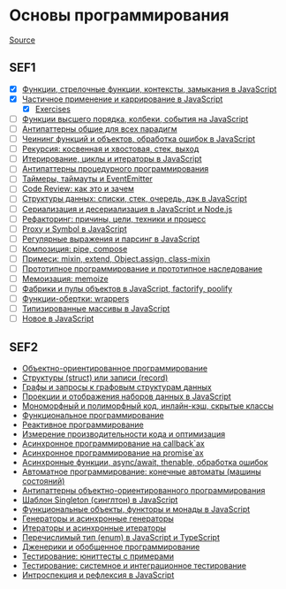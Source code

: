# Основы программирования

[Source](https://github.com/HowProgrammingWorks/Index/blob/master/Courses/Fundamentals.md)

## SEF1

- [x] [Функции, стрелочные функции, контексты, замыкания в JavaScript](https://youtu.be/pn5myCmpV2U)
- [x] [Частичное применение и каррирование в JavaScript](https://youtu.be/ND8KQ5xjk7o)
  - [x] [Exercises](./PartialApplication/)
- [ ] [Функции высшего порядка, колбеки, события на JavaScript](https://youtu.be/1vqATwbGHnc)
- [ ] [Антипаттерны общие для всех парадигм](https://youtu.be/NMUsUiFokr4)
- [ ] [Чеининг функций и объектов, обработка ошибок в JavaScript](https://youtu.be/PfuEfIiLX34)
- [ ] [Рекурсия: косвенная и хвостовая, стек, выход](https://youtu.be/W2skCjIgVKE)
- [ ] [Итерирование, циклы и итераторы в JavaScript](https://youtu.be/lq3b5_UGJas)
- [ ] [Антипаттерны процедурного программирования](https://youtu.be/cTv7V22mkwE)
- [ ] [Таймеры, таймауты и EventEmitter](https://youtu.be/LK2jveAnRNg)
- [ ] [Code Review: как это и зачем](https://youtu.be/EKL6NiIQ6ZU)
- [ ] [Структуры данных: списки, стек, очередь, дэк в JavaScript](https://youtu.be/9KvA4hDDSjk)
- [ ] [Сериализация и десериализация в JavaScript и Node.js](https://youtu.be/GtKPniOEzh8)
- [ ] [Рефакторинг: причины, цели, техники и процесс](https://youtu.be/z73wmpdweQ4)
- [ ] [Proxy и Symbol в JavaScript](https://youtu.be/UjZjSDyi9AM)
- [ ] [Регулярные выражения и парсинг в JavaScript](https://youtu.be/-ef2E0ozxao)
- [ ] [Композиция: pipe, compose](https://youtu.be/xS9FicVrOTI)
- [ ] [Примеси: mixin, extend, Object.assign, class-mixin](https://youtu.be/NZMrJ2adEyY)
- [ ] [Прототипное программирование и прототипное наследование](https://youtu.be/SzaXTW2qcJE)
- [ ] [Мемоизация: memoize](https://youtu.be/H6S8QJo2Qxg)
- [ ] [Фабрики и пулы объектов в JavaScript, factorify, poolify](https://youtu.be/Ax_mSvadFp8)
- [ ] [Функции-обертки: wrappers](https://youtu.be/En7pWi2fSzs)
- [ ] [Типизированные массивы в JavaScript](https://youtu.be/tTNcqxbxhfY)
- [ ] [Новое в JavaScript](https://youtu.be/fUjHLj8bq_Y)

## SEF2

- [Объектно-ориентированное программирование](https://youtu.be/r4ReQlVtfgQ)
- [Структуры (struct) или записи (record)](https://youtu.be/Wb7o_kK4aH4)
- [Графы и запросы к графовым структурам данных](https://youtu.be/a0W0T8Yqw3s)
- [Проекции и отображения наборов данных в JavaScript](https://youtu.be/lwJCq9inky8)
- [Мономорфный и полиморфный код, инлайн-кэш, скрытые классы](https://youtu.be/9JUY3prnCQ4)
- [Функциональное программирование](https://youtu.be/0JxSs_GcvbQ)
- [Реактивное программирование](https://youtu.be/7MH8-qQc-48)
- [Измерение производительности кода и оптимизация](https://youtu.be/sanq2X7Re8o)
- [Асинхронное программирование на callback`ах](https://youtu.be/z8Hg6zgi3yQ)
- [Асинхронное программирование на promise`ах](https://youtu.be/RMl4r6s1Y8M)
- [Асинхронные функции, async/await, thenable, обработка ошибок](https://youtu.be/Jdf_tZuJbHI)
- [Автоматное программирование: конечные автоматы (машины состояний)](https://youtu.be/mxz7_zcip0c)
- [Антипаттерны объектно-ориентированного программирования](https://youtu.be/9d5TG1VsLeU)
- [Шаблон Singleton (синглтон) в JavaScript](https://youtu.be/qdJ5yikZnfE)
- [Функциональные объекты, функторы и монады в JavaScript](https://youtu.be/3Z7f0Gi8pxw)
- [Генераторы и асинхронные генераторы](https://youtu.be/kvNm9D32s8s)
- [Итераторы и асинхронные итераторы](https://youtu.be/rBGFlWpVpGs)
- [Перечислимый тип (enum) в JavaScript и TypeScript](https://youtu.be/BXiKebOIAGI)
- [Дженерики и обобщенное программирование](https://youtu.be/r6W2z3DQhoI)
- [Тестирование: юниттесты с примерами](https://youtu.be/CszugIag2TA)
- [Тестирование: системное и интеграционное тестирование](https://youtu.be/OuKu_6H_6gE)
- [Интроспекция и рефлексия в JavaScript](https://youtu.be/yvW1PjUVeM0)
